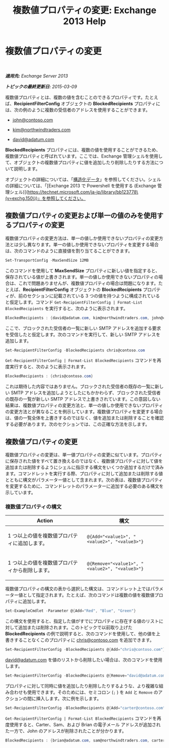 ﻿---
title: '複数値プロパティの変更: Exchange 2013 Help'
TOCTitle: 複数値プロパティの変更
ms:assetid: dc2c1062-ad79-404b-8da3-5b5798dbb73b
ms:mtpsurl: https://technet.microsoft.com/ja-jp/library/Bb684908(v=EXCHG.150)
ms:contentKeyID: 49129833
ms.date: 05/23/2018
mtps_version: v=EXCHG.150
ms.translationtype: MT
---

# 複数値プロパティの変更

 

_**適用先:** Exchange Server 2013_

_**トピックの最終更新日:** 2015-03-09_

複数値プロパティとは、複数の値を含むことのできるプロパティです。たとえば、**RecipientFilterConfig** オブジェクトの **BlockedRecipients** プロパティには、次の例のように複数の受信者のアドレスを使用することができます。

  - john@contoso.com

  - kim@northwindtraders.com

  - david@adatum.com

**BlockedRecipients** プロパティには、複数の値を使用することができるため、複数値プロパティと呼ばれています。ここでは、Exchange 管理シェルを使用して、オブジェクトの複数値プロパティに値を追加したり削除したりする方法について説明します。

オブジェクトの詳細については、「[構造化データ](https://technet.microsoft.com/ja-jp/library/aa996386\(v=exchg.150\))」を参照してください。シェルの詳細については、「[Exchange 2013 で Powershell を使用する (Exchange 管理シェル)](https://technet.microsoft.com/ja-jp/library/bb123778\(v=exchg.150\))」を参照してください。

## 複数値プロパティの変更および単一の値のみを使用するプロパティの変更

複数値プロパティの変更方法は、単一の値しか使用できないプロパティの変更方法とは少し異なります。単一の値しか使用できないプロパティを変更する場合は、次のコマンドのように直接値を割り当てることができます。

```powershell
Set-TransportConfig -MaxSendSize 12MB
```

このコマンドを使用して **MaxSendSize** プロパティに新しい値を指定すると、保存されている値が上書きされます。単一の値しか使用できないプロパティの場合は、これで問題ありませんが、複数値プロパティの場合は問題になります。たとえば、**RecipientFilterConfig** オブジェクトの **BlockedRecipients** プロパティが、前のセクションに記載されている 3 つの値を持つように構成されていると仮定します。コマンド `Get-RecipientFilterConfig | Format-List BlockedRecipients` を実行すると、次のように表示されます。

```powershell
BlockedRecipients : {david@adatum.com, kim@northwindtraders.com, john@contoso.com}
```

ここで、ブロックされた受信者の一覧に新しい SMTP アドレスを追加する要求を受信したと仮定します。次のコマンドを実行して、新しい SMTP アドレスを追加します。

```powershell
Set-RecipientFilterConfig -BlockedRecipients chris@contoso.com
```

`Get-RecipientFilterConfig | Format-List BlockedRecipients` コマンドを再度実行すると、次のように表示されます。

```powershell
BlockedRecipients : {chris@contoso.com}
```

これは期待した内容ではありません。ブロックされた受信者の既存の一覧に新しい SMTP アドレスを追加しようとしたにもかかわらず、ブロックされた受信者の既存の一覧が新しい SMTP アドレスで上書きされています。この意図しない結果は、複数値プロパティの変更方法と、単一の値しか使用できないプロパティの変更方法とが異なることを例示しています。複数値プロパティを変更する場合は、値の一覧全体を上書きするのではなく、値を追加または削除することを確認する必要があります。次のセクションでは、この正確な方法を示します。

## 複数値プロパティの変更

複数値プロパティの変更は、単一値プロパティの変更に似ています。プロパティに保存された値をすべて置き換えるのではなく、複数値プロパティに対して値を追加または削除するようにシェルに指示する構文をいくつか追加するだけで済みます。コマンドレットを実行する際、プロパティに対して追加または削除する値とともに構文がパラメーター値として含まれます。次の表は、複数値プロパティを変更するために、コマンドレットのパラメーターに追加する必要のある構文を示しています。

### 複数値プロパティの構文

<table>
<colgroup>
<col style="width: 50%" />
<col style="width: 50%" />
</colgroup>
<thead>
<tr class="header">
<th>Action</th>
<th>構文</th>
</tr>
</thead>
<tbody>
<tr class="odd">
<td><p>1 つ以上の値を複数値プロパティに追加します。</p></td>
<td><pre><code>@{Add=&quot;&lt;value1&gt;&quot;, &quot;&lt;value2&gt;&quot;, &quot;&lt;value3&gt;&quot;}</code></pre></td>
</tr>
<tr class="even">
<td><p>1 つ以上の値を複数値プロパティから削除します。</p></td>
<td><pre><code>@{Remove=&quot;&lt;value1&gt;&quot;, &quot;&lt;value2&gt;&quot;, &quot;&lt;value3&gt;&quot;}</code></pre></td>
</tr>
</tbody>
</table>


複数値プロパティの構文の表から選択した構文は、コマンドレット上ではパラメーター値として指定されます。たとえば、次のコマンドは複数の値を複数値プロパティに追加します。

```powershell
Set-ExampleCmdlet -Parameter @{Add="Red", "Blue", "Green"}
```

この構文を使用すると、指定した値がすでにプロパティに存在する値のリストに対して追加または削除されます。このトピックで以前取り上げた **BlockedRecipients** の例で説明すると、次のコマンドを使用して、他の値を上書きすることなくこのプロパティに chris@contoso.com を追加できます。

```powershell
Set-RecipientFilterConfig -BlockedRecipients @{Add="chris@contoso.com"}
```

david@adatum.com を値のリストから削除したい場合は、次のコマンドを使用します。

```powershell
Set-RecipientFilterConfig -BlockedRecipients @{Remove="david@adatum.com"}
```

プロパティに対して同時に値を追加したり削除したりするような、より複雑な組み合わせも使用できます。そのためには、セミコロン (`;` ) を `Add` と `Remove` のアクションの間に挿入します。次に例を示します。

```powershell
Set-RecipientFilterConfig -BlockedRecipients @{Add="carter@contoso.com", "sam@northwindtraders.com", "brian@adatum.com"; Remove="john@contoso.com"}
```  

`Get-RecipientFilterConfig | Format-List BlockedRecipients` コマンドを再度使用すると、Carter、Sam、および Brian の電子メール アドレスが追加された一方で、John のアドレスが削除されたことが分かります。

```powershell
BlockedRecipients : {brian@adatum.com, sam@northwindtraders.com, carter@contoso.com, chris@contoso.com, kim@northwindtraders.com}
```  
